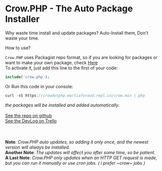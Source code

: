 # Crow.PHP - The Auto Package Installer
Why waste time install and update packages? Auto-Install them, Don't waste your time.

How to use?

`Crow.PHP` uses Packagist repo format, so if you are looking for packages or want to make your own package, check [Here](https://packagist.org/)<br>
To activate it, just add this line to the first of your code:
```PHP
include('crow.php');
```
Or
Run this code in your console:
```PHP
curl -sS https://crowdotphp.martiaforoud.repl.co/crow.min | php
```

*the packages will be installed and added automatically.*
<br><br>
[See the repo on github](https://github.com/chattybot0/crow.php/)
<br>
[See the DevLog on Trello](https://trello.com/b/nZMhZM0q/crowphp)
<br><br><br><br>
**Note**: _Crow.PHP auto updates, so adding it only once, and the newest version will always be installed._
<br>
**Another Note**: _The updates will affect you after some time, so be patient._
<br>
**A Last Note**: _Crow.PHP only updates when an HTTP GET request is made, but you can run it manually or use cron jobs. ( i prefer ~crow~ jobs )_
